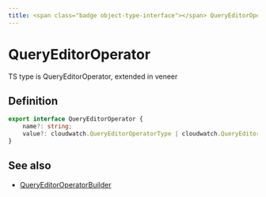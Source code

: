 ```yaml
---
title: <span class="badge object-type-interface"></span> QueryEditorOperator
---
```

# <span class="badge object-type-interface"></span> QueryEditorOperator

TS type is QueryEditorOperator<T extends QueryEditorOperatorValueType>, extended in veneer

## Definition

```typescript
export interface QueryEditorOperator {
	name?: string;
	value?: cloudwatch.QueryEditorOperatorType | cloudwatch.QueryEditorOperatorType[];
}

```
## See also

 * <span class="badge builder"></span> [QueryEditorOperatorBuilder](./builder-QueryEditorOperatorBuilder.md)
